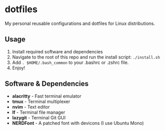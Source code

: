 # dotfiles
My personal reusable configurations and dotfiles for Linux distributions.

## Usage

1. Install required software and dependencies
2. Navigate to the root of this repo and run the install script:
`./install.sh`
3. Add `. $HOME/.bash_common` to your .bashrc or .zshrc file.
4. Enjoy!

## Software & Dependencies

- **alacritty** - Fast terminal emulator
- **tmux** - Terminal multiplexer
- **nvim** - Text editor
- **lf** - Terminal file manager
- **lazygit** - Terminal Git GUI
- **NERDFont** - A patched font with devicons (I use Ubuntu Mono)
